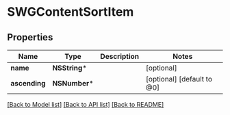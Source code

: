 # SWGContentSortItem

## Properties
Name | Type | Description | Notes
------------ | ------------- | ------------- | -------------
**name** | **NSString*** |  | [optional] 
**ascending** | **NSNumber*** |  | [optional] [default to @0]

[[Back to Model list]](../README.md#documentation-for-models) [[Back to API list]](../README.md#documentation-for-api-endpoints) [[Back to README]](../README.md)


